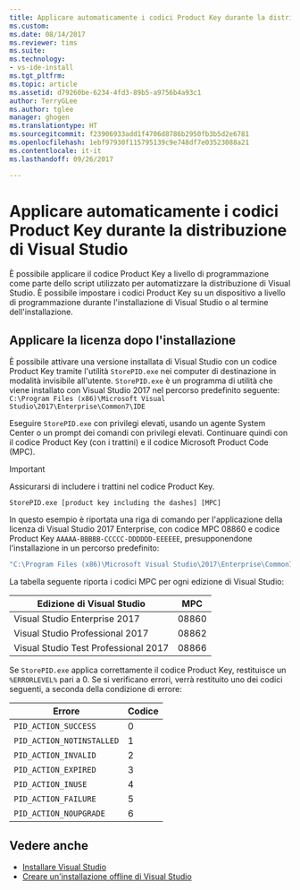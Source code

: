 ```yaml
---
title: Applicare automaticamente i codici Product Key durante la distribuzione di Visual Studio | Microsoft Docs
ms.custom: 
ms.date: 08/14/2017
ms.reviewer: tims
ms.suite: 
ms.technology:
- vs-ide-install
ms.tgt_pltfrm: 
ms.topic: article
ms.assetid: d79260be-6234-4fd3-89b5-a9756b4a93c1
author: TerryGLee
ms.author: tglee
manager: ghogen
ms.translationtype: HT
ms.sourcegitcommit: f23906933add1f4706d8786b2950fb3b5d2e6781
ms.openlocfilehash: 1ebf97930f115795139c9e748df7e03523088a21
ms.contentlocale: it-it
ms.lasthandoff: 09/26/2017

---
```

# <a name="automatically-apply-product-keys-when-deploying-visual-studio"></a>Applicare automaticamente i codici Product Key durante la distribuzione di Visual Studio
È possibile applicare il codice Product Key a livello di programmazione come parte dello script utilizzato per automatizzare la distribuzione di Visual Studio. È possibile impostare i codici Product Key su un dispositivo a livello di programmazione durante l'installazione di Visual Studio o al termine dell'installazione.

## <a name="apply-the-license-after-installation"></a>Applicare la licenza dopo l'installazione
 È possibile attivare una versione installata di Visual Studio con un codice Product Key tramite l'utilità `StorePID.exe` nei computer di destinazione in modalità invisibile all'utente. `StorePID.exe` è un programma di utilità che viene installato con Visual Studio 2017 nel percorso predefinito seguente: <br> `C:\Program Files (x86)\Microsoft Visual Studio\2017\Enterprise\Common7\IDE`

 Eseguire `StorePID.exe` con privilegi elevati, usando un agente System Center o un prompt dei comandi con privilegi elevati. Continuare quindi con il codice Product Key (con i trattini) e il codice Microsoft Product Code (MPC).

>[!IMPORTANT]
> Assicurarsi di includere i trattini nel codice Product Key.

 ```
 StorePID.exe [product key including the dashes] [MPC]
 ```

 In questo esempio è riportata una riga di comando per l'applicazione della licenza di Visual Studio 2017 Enterprise, con codice MPC 08860 e codice Product Key `AAAAA-BBBBB-CCCCC-DDDDDD-EEEEEE`, presupponendone l'installazione in un percorso predefinito:

 ```cmd
 "C:\Program Files (x86)\Microsoft Visual Studio\2017\Enterprise\Common7\IDE\StorePID.exe" AAAAA-BBBBB-CCCCC-DDDDDD-EEEEEE 08860
 ```

 La tabella seguente riporta i codici MPC per ogni edizione di Visual Studio:

| Edizione di Visual Studio                | MPC   |
|--------------------------------------|-------|
| Visual Studio Enterprise 2017        | 08860 |
| Visual Studio Professional 2017      | 08862 |
| Visual Studio Test Professional 2017 | 08866 |

Se `StorePID.exe` applica correttamente il codice Product Key, restituisce un `%ERRORLEVEL%` pari a 0. Se si verificano errori, verrà restituito uno dei codici seguenti, a seconda della condizione di errore:

| Errore                     | Codice |
|---------------------------|------|
| `PID_ACTION_SUCCESS`      | 0    |
| `PID_ACTION_NOTINSTALLED` | 1    |
| `PID_ACTION_INVALID`      | 2    |
| `PID_ACTION_EXPIRED`      | 3    |
| `PID_ACTION_INUSE`        | 4    |
| `PID_ACTION_FAILURE`      | 5    |
| `PID_ACTION_NOUPGRADE`    | 6    |

## <a name="see-also"></a>Vedere anche
 * [Installare Visual Studio](../install/install-visual-studio.md)
 * [Creare un'installazione offline di Visual Studio](../install/create-an-offline-installation-of-visual-studio.md)

